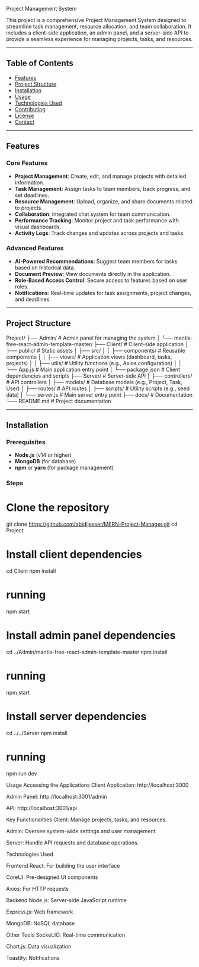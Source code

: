 Project Management System

This project is a comprehensive Project Management System designed to streamline task management, resource allocation, and team collaboration. It includes a client-side application, an admin panel, and a server-side API to provide a seamless experience for managing projects, tasks, and resources.

---

## Table of Contents

- [Features](#features)
- [Project Structure](#project-structure)
- [Installation](#installation)
- [Usage](#usage)
- [Technologies Used](#technologies-used)
- [Contributing](#contributing)
- [License](#license)
- [Contact](#contact)

---

## Features

### Core Features
- **Project Management**: Create, edit, and manage projects with detailed information.
- **Task Management**: Assign tasks to team members, track progress, and set deadlines.
- **Resource Management**: Upload, organize, and share documents related to projects.
- **Collaboration**: Integrated chat system for team communication.
- **Performance Tracking**: Monitor project and task performance with visual dashboards.
- **Activity Logs**: Track changes and updates across projects and tasks.

### Advanced Features
- **AI-Powered Recommendations**: Suggest team members for tasks based on historical data.
- **Document Preview**: View documents directly in the application.
- **Role-Based Access Control**: Secure access to features based on user roles.
- **Notifications**: Real-time updates for task assignments, project changes, and deadlines.

---

## Project Structure
Project/
├── Admin/                         # Admin panel for managing the system
│   └── mantis-free-react-admin-template-master/
├── Client/                        # Client-side application
│   ├── public/                    # Static assets
│   ├── src/
│   │   ├── components/            # Reusable components
│   │   ├── views/                 # Application views (dashboard, tasks, projects)
│   │   ├── utils/                 # Utility functions (e.g., Axios configuration)
│   │   └── App.js                 # Main application entry point
│   └── package.json              # Client dependencies and scripts
├── Server/                        # Server-side API
│   ├── controllers/              # API controllers
│   ├── models/                   # Database models (e.g., Project, Task, User)
│   ├── routes/                   # API routes
│   ├── scripts/                  # Utility scripts (e.g., seed data)
│   └── server.js                 # Main server entry point
├── docs/                          # Documentation
└── README.md                      # Project documentation


         
---

## Installation

### Prerequisites
- **Node.js** (v14 or higher)
- **MongoDB** (for database)
- **npm** or **yarn** (for package management)

### Steps
# Clone the repository
git clone https://github.com/abidijesser/MERN-Project-Manager.git
cd Project

# Install client dependencies
cd Client
npm install
# running 
npm start

# Install admin panel dependencies
cd ../Admin/mantis-free-react-admin-template-master
npm install
# running 
npm start


# Install server dependencies
cd ../../Server
npm install
# running 
npm run dev

Usage
Accessing the Applications
Client Application: http://localhost:3000

Admin Panel: http://localhost:3001/admin

API: http://localhost:3001/api

Key Functionalities
Client: Manage projects, tasks, and resources.

Admin: Oversee system-wide settings and user management.

Server: Handle API requests and database operations.



Technologies Used

Frontend
React: For building the user interface

CoreUI: Pre-designed UI components

Axios: For HTTP requests

Backend
Node.js: Server-side JavaScript runtime

Express.js: Web framework

MongoDB: NoSQL database

Other Tools
Socket.IO: Real-time communication

Chart.js: Data visualization

Toastify: Notifications
